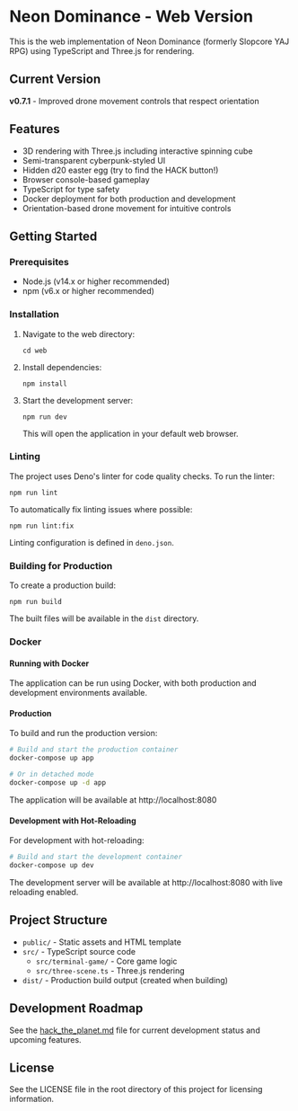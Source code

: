 # Neon Dominance - Web Version

This is the web implementation of Neon Dominance (formerly Slopcore YAJ RPG) using TypeScript and Three.js for rendering.

## Current Version
**v0.7.1** - Improved drone movement controls that respect orientation

## Features

- 3D rendering with Three.js including interactive spinning cube
- Semi-transparent cyberpunk-styled UI
- Hidden d20 easter egg (try to find the HACK button!)
- Browser console-based gameplay
- TypeScript for type safety
- Docker deployment for both production and development
- Orientation-based drone movement for intuitive controls

## Getting Started

### Prerequisites

- Node.js (v14.x or higher recommended)
- npm (v6.x or higher recommended)

### Installation

1. Navigate to the web directory:
   ```
   cd web
   ```

2. Install dependencies:
   ```
   npm install
   ```

3. Start the development server:
   ```
   npm run dev
   ```

   This will open the application in your default web browser.

### Linting

The project uses Deno's linter for code quality checks. To run the linter:

```
npm run lint
```

To automatically fix linting issues where possible:

```
npm run lint:fix
```

Linting configuration is defined in `deno.json`.

### Building for Production

To create a production build:

```
npm run build
```

The built files will be available in the `dist` directory.

### Docker

#### Running with Docker

The application can be run using Docker, with both production and development environments available.

#### Production

To build and run the production version:

```bash
# Build and start the production container
docker-compose up app

# Or in detached mode
docker-compose up -d app
```

The application will be available at http://localhost:8080

#### Development with Hot-Reloading

For development with hot-reloading:

```bash
# Build and start the development container
docker-compose up dev
```

The development server will be available at http://localhost:8080 with live reloading enabled.

## Project Structure

- `public/` - Static assets and HTML template
- `src/` - TypeScript source code
  - `src/terminal-game/` - Core game logic
  - `src/three-scene.ts` - Three.js rendering
- `dist/` - Production build output (created when building)

## Development Roadmap

See the [hack_the_planet.md](hack_the_planet.md) file for current development status and upcoming features.

## License

See the LICENSE file in the root directory of this project for licensing information. 